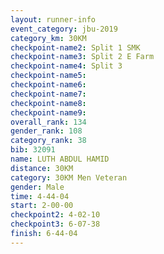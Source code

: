 ```yaml
---
layout: runner-info 
event_category: jbu-2019 
category_km: 30KM 
checkpoint-name2: Split 1 SMK 
checkpoint-name3: Split 2 E Farm 
checkpoint-name4: Split 3 
checkpoint-name5: 
checkpoint-name6: 
checkpoint-name7: 
checkpoint-name8: 
checkpoint-name9: 
overall_rank: 134
gender_rank: 108
category_rank: 38
bib: 32091
name: LUTH ABDUL HAMID
distance: 30KM
category: 30KM Men Veteran
gender: Male
time: 4-44-04
start: 2-00-00
checkpoint2: 4-02-10
checkpoint3: 6-07-38
finish: 6-44-04
---
```

